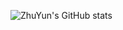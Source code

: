 ![ZhuYun's GitHub stats](https://github-readme-stats.vercel.app/api?username=ZhuYun97&show_icons=true&theme=onedark)
